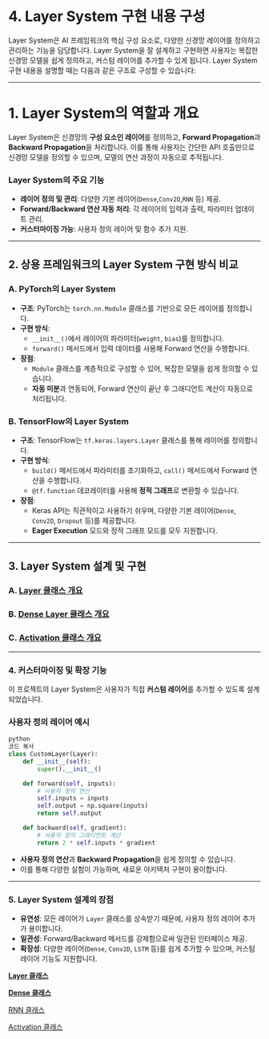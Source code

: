 # 4. Layer System 구현 내용 구성

Layer System은 AI 프레임워크의 핵심 구성 요소로, 다양한 신경망 레이어를 정의하고 관리하는 기능을 담당합니다. Layer System을 잘 설계하고 구현하면 사용자는 복잡한 신경망 모델을 쉽게 정의하고, 커스텀 레이어를 추가할 수 있게 됩니다. Layer System 구현 내용을 설명할 때는 다음과 같은 구조로 구성할 수 있습니다:

---

# **1. Layer System의 역할과 개요**

Layer System은 신경망의 **구성 요소인 레이어**를 정의하고, **Forward Propagation**과 **Backward Propagation**을 처리합니다. 이를 통해 사용자는 간단한 API 호출만으로 신경망 모델을 정의할 수 있으며, 모델의 연산 과정이 자동으로 추적됩니다.

### **Layer System의 주요 기능**

- **레이어 정의 및 관리**: 다양한 기본 레이어(`Dense`,`Conv2D`,`RNN` 등) 제공.
- **Forward/Backward 연산 자동 처리**: 각 레이어의 입력과 출력, 파라미터 업데이트 관리.
- **커스터마이징 가능**: 사용자 정의 레이어 및 함수 추가 지원.

---

## **2. 상용 프레임워크의 Layer System 구현 방식 비교**

### **A. PyTorch의 Layer System**

- **구조**: PyTorch는 `torch.nn.Module` 클래스를 기반으로 모든 레이어를 정의합니다.
- **구현 방식**:
    - `__init__()`에서 레이어의 파라미터(`weight`, `bias`)를 정의합니다.
    - `forward()` 메서드에서 입력 데이터를 사용해 Forward 연산을 수행합니다.
- **장점**:
    - `Module` 클래스를 계층적으로 구성할 수 있어, 복잡한 모델을 쉽게 정의할 수 있습니다.
    - **자동 미분**과 연동되어, Forward 연산이 끝난 후 그래디언트 계산이 자동으로 처리됩니다.

### **B. TensorFlow의 Layer System**

- **구조**: TensorFlow는 `tf.keras.layers.Layer` 클래스를 통해 레이어를 정의합니다.
- **구현 방식**:
    - `build()` 메서드에서 파라미터를 초기화하고, `call()` 메서드에서 Forward 연산을 수행합니다.
    - `@tf.function` 데코레이터를 사용해 **정적 그래프**로 변환할 수 있습니다.
- **장점**:
    - Keras API는 직관적이고 사용하기 쉬우며, 다양한 기본 레이어(`Dense`, `Conv2D`, `Dropout` 등)를 제공합니다.
    - **Eager Execution** 모드와 정적 그래프 모드를 모두 지원합니다.

---

## **3.  Layer System 설계 및 구현**

### **A.** [Layer 클래스 개요](Layer%20%E1%84%8F%E1%85%B3%E1%86%AF%E1%84%85%E1%85%A2%E1%84%89%E1%85%B3%20138e8eae962980ca9374ef8ecd35924e.md)

### **B. [Dense Layer 클래스 개요](Dense%20%E1%84%8F%E1%85%B3%E1%86%AF%E1%84%85%E1%85%A2%E1%84%89%E1%85%B3%20138e8eae962980bfbe6aeed99cf51cdf.md)**

### **C. [Activation 클래스 개요](Activation%20%E1%84%8F%E1%85%B3%E1%86%AF%E1%84%85%E1%85%A2%E1%84%89%E1%85%B3%2013be8eae9629806fa441d3c536606580.md)**

---

### **4. 커스터마이징 및 확장 기능**

이 프로젝트의 Layer System은 사용자가 직접 **커스텀 레이어**를 추가할 수 있도록 설계되었습니다.

### **사용자 정의 레이어 예시**

```python
python
코드 복사
class CustomLayer(Layer):
    def __init__(self):
        super().__init__()

    def forward(self, inputs):
        # 사용자 정의 연산
        self.inputs = inputs
        self.output = np.square(inputs)
        return self.output

    def backward(self, gradient):
        # 사용자 정의 그래디언트 계산
        return 2 * self.inputs * gradient

```

- **사용자 정의 연산**과 **Backward Propagation**을 쉽게 정의할 수 있습니다.
- 이를 통해 다양한 실험이 가능하며, 새로운 아키텍처 구현이 용이합니다.

---

### **5. Layer System 설계의 장점**

- **유연성**: 모든 레이어가 `Layer` 클래스를 상속받기 때문에, 사용자 정의 레이어 추가가 용이합니다.
- **일관성**: Forward/Backward 메서드를 강제함으로써 일관된 인터페이스 제공.
- **확장성**: 다양한 레이어(`Dense`, `Conv2D`, `LSTM` 등)를 쉽게 추가할 수 있으며, 커스텀 레이어 기능도 지원합니다.

[**Layer 클래스**](Layer%20%E1%84%8F%E1%85%B3%E1%86%AF%E1%84%85%E1%85%A2%E1%84%89%E1%85%B3%20138e8eae962980ca9374ef8ecd35924e.md)

[**Dense 클래스**](Dense%20%E1%84%8F%E1%85%B3%E1%86%AF%E1%84%85%E1%85%A2%E1%84%89%E1%85%B3%20138e8eae962980bfbe6aeed99cf51cdf.md)

[RNN 클래스](RNN%20%E1%84%8F%E1%85%B3%E1%86%AF%E1%84%85%E1%85%A2%E1%84%89%E1%85%B3%2013be8eae96298016a2f1f97ce64c4879.md)

[Activation 클래스](Activation%20%E1%84%8F%E1%85%B3%E1%86%AF%E1%84%85%E1%85%A2%E1%84%89%E1%85%B3%2013be8eae9629806fa441d3c536606580.md)